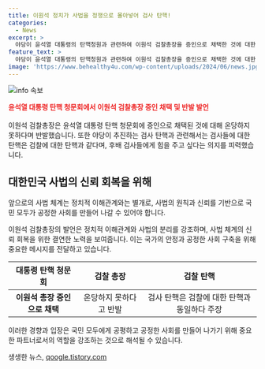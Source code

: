 ```yaml
---
title: 이원석 정치가 사법을 정쟁으로 몰아넣어 검사 탄핵!
categories:
  - News
excerpt: >
  야당이 윤석열 대통령의 탄핵청원과 관련하여 이원석 검찰총장을 증인으로 채택한 것에 대한 반발과 이원석 총장의 발언이 논란을 불러일으켰다. 이원석 총장은 정치적인 사안에 사법을 끌어들이는 것은 온당하지 못하다고 주장했고, 또한 검사 탄핵은 검찰총장의 탄핵과 동일하다고 주장했다. 이에 대한 논란과 엇갈린 시각이 계속될 전망이다.
feature_text: >
  야당이 윤석열 대통령의 탄핵청원과 관련하여 이원석 검찰총장을 증인으로 채택한 것에 대한 반발과 이원석 총장의 발언이 논란을 불러일으켰다. 이원석 총장은 정치적인 사안에 사법을 끌어들이는 것은 온당하지 못하다고 주장했고, 또한 검사 탄핵은 검찰총장의 탄핵과 동일하다고 주장했다. 이에 대한 논란과 엇갈린 시각이 계속될 전망이다.
image: 'https://www.behealthy4u.com/wp-content/uploads/2024/06/news.jpg'
---
```


<p><img src="https://www.behealthy4u.com/wp-content/uploads/2024/06/news.jpg" alt="info 속보" /></p>

<p><b><span style="color: #ee2323;">윤석열 대통령 탄핵 청문회에서 이원석 검찰총장 증인 채택 및 반발 발언</span></b>
<br><br>
이원석 검찰총장은 윤석열 대통령 탄핵 청문회에 증인으로 채택된 것에 대해 온당하지 못하다며 반발했습니다. 또한 야당이 추진하는 검사 탄핵과 관련해서는 검사들에 대한 탄핵은 검찰에 대한 탄핵과 같다며, 후배 검사들에게 힘을 주고 싶다는 의지를 피력했습니다. </p>

<h2 data-ke-size="size26">대한민국 사법의 신뢰 회복을 위해</h2>

<p>앞으로의 사법 체계는 정치적 이해관계와는 별개로, 사법의 원칙과 신뢰를 기반으로 국민 모두가 공정한 사회를 만들어 나갈 수 있어야 합니다. </p>

<p data-ke-size="size16">이원석 검찰총장의 발언은 정치적 이해관계와 사법의 분리를 강조하며, 사법 체계의 신뢰 회복을 위한 결연한 노력을 보여줍니다. 이는 국가의 안정과 공정한 사회 구축을 위해 중요한 메시지를 전달하고 있습니다.</p>

<table>
<thead>
<tr>
<th>대통령 탄핵 청문회</th>
<th>검찰 총장</th>
<th>검찰 탄핵</th>
</tr>
</thead>
<tbody>
<tr>
<td style="text-align: center; height: 17px;"><b>이원석 총장 증인으로 채택</b></td>
<td style="text-align: center; height: 17px;">온당하지 못하다고 반발</td>
<td style="text-align: center; height: 17px;">검사 탄핵은 검찰에 대한 탄핵과 동일하다 주장</td>
</tr>
</tbody>
</table>

<p>이러한 경향과 입장은 국민 모두에게 공평하고 공정한 사회를 만들어 나가기 위해 중요한 파트너로서의 역할을 강조하는 것으로 해석될 수 있습니다.</p>
생생한 뉴스, <a href="https://qoogle.tistory.com" rel="dofollow">qoogle.tistory.com</a>


